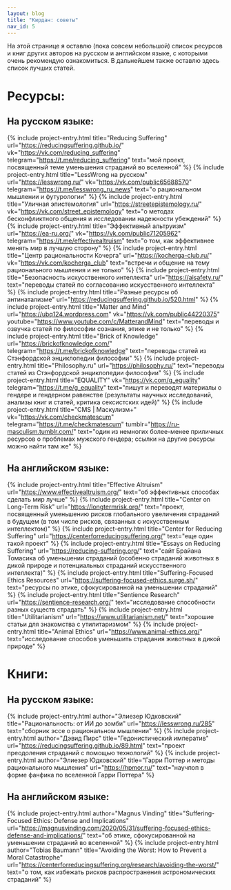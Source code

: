 ```yaml
---
layout: blog
title: "Кирдан: советы"
nav_id: 5
---
```

На этой странице я оставлю (пока совсем небольшой) список ресурсов и книг других авторов на русском и английском языке, с которыми очень рекомендую ознакомиться. В дальнейшем также оставлю здесь список лучших статей.

# Ресурсы:

## На русском языке:

{% include project-entry.html title="Reducing Suffering" url="https://reducingsuffering.github.io/" vk="https://vk.com/reducing_suffering" telegram="https://t.me/reducing_suffering" text="мой проект, посвященный теме уменьшения страданий во вселенной" %}
{% include project-entry.html title="LessWrong на русском" url="https://lesswrong.ru/" vk="https://vk.com/public65688570" telegram="https://t.me/lesswrong_ru_news" text="о рациональном мышлении и футурологии" %}
{% include project-entry.html title="Уличная эпистемология" url="https://streetepistemology.ru/" vk="https://vk.com/street_epistemology" text="о методах бесконфликтного общения и исследовании надежности убеждений" %}
{% include project-entry.html title="Эффективный альтруизм" url="https://ea-ru.org/" vk="https://vk.com/public71205962" telegram="https://t.me/effectivealtruism" text="о том, как эффективнее менять мир в лучшую сторону" %}
{% include project-entry.html title="Центр рациональности Кочерга" url="https://kocherga-club.ru/" vk="https://vk.com/kocherga_club" text="встречи и общение на тему рационального мышления и не только" %}
{% include project-entry.html title="Безопасность искусственного интеллекта" url="https://aisafety.ru/" text="переводы статей по согласованию искусственного интеллекта" %}
{% include project-entry.html title="Разные ресурсы об антинатализме" url="https://reducingsuffering.github.io/520.html" %}
{% include project-entry.html title="Matter and Mind" url="https://ubq124.wordpress.com" vk="https://vk.com/public44220375" youtube="https://www.youtube.com/c/MatterandMind" text="переводы и озвучка статей по философии сознания, этике и не только" %}
{% include project-entry.html title="Brick of Knowledge" url="https://brickofknowledge.com/" telegram="https://t.me/brickofknowledge" text="переводы статей из Стэнфордской энциклопедии философии" %}
{% include project-entry.html title="Philosophy.ru" url="https://philosophy.ru/" text="переводы статей из Стэнфордской энциклопедии философии" %}
{% include project-entry.html title="EQUALITY" vk="https://vk.com/g_equality" telegram="https://t.me/g_equality" text="пишут и переводят материалы о гендере и гендерном равенстве (результаты научных исследований, анализы книг и статей, критика сексистских идей)" %}
{% include project-entry.html title="CMS | Маскулизм+" vk="https://vk.com/checkmatescum" telegram="https://t.me/checkmatescum" tumblr="https://ru-masculism.tumblr.com/" text="один из немногих более-менее приличных ресурсов о проблемах мужского гендера; ссылки на другие ресурсы можно найти там же" %}

## На английском языке:

{% include project-entry.html title="Effective Altruism" url="https://www.effectivealtruism.org/" text="об эффективных способах сделать мир лучше" %}
{% include project-entry.html title="Center on Long-Term Risk" url="https://longtermrisk.org/" text="проект, посвященный уменьшению рисков глобального увеличения страданий в будущем (в том числе рисков, связанных с искусственным интеллектом)" %}
{% include project-entry.html title="Center for Reducing Suffering" url="https://centerforreducingsuffering.org/" text="еще один такой проект" %}
{% include project-entry.html title="Essays on Reducing Suffering" url="https://reducing-suffering.org/" text="сайт Брайана Томасика об уменьшении страданий (особенно страданий животных в дикой природе и потенциальных страданий искусственного интеллекта)" %}
{% include project-entry.html title="Suffering-Focused Ethics Resources" url="https://suffering-focused-ethics.surge.sh/" text="ресурсы по этике, сфокусированной на уменьшении страданий" %}
{% include project-entry.html title="Sentience Research" url="https://sentience-research.org/" text="исследование способности разных существ страдать" %}
{% include project-entry.html title="Utilitarianism" url="https://www.utilitarianism.net/" text="хорошие статьи для знакомства с утилитаризмом" %}
{% include project-entry.html title="Animal Ethics" url="https://www.animal-ethics.org/" text="исследование способов уменьшить страдания животных в дикой природе" %}

# Книги:

## На русском языке:

{% include project-entry.html author="Элиезер Юдковский" title="Рациональность: от ИИ до зомби" url="https://lesswrong.ru/285" text="сборник эссе о рациональном мышлении" %}
{% include project-entry.html author="Дэвид Пирс" title="Гедонистический императив" url="https://reducingsuffering.github.io/89.html" text="проект преодоления страданий с помощью технологий" %}
{% include project-entry.html author="Элиезер Юдковский" title="Гарри Поттер и методы рационального мышления" url="https://hpmor.ru/" text="научпоп в форме фанфика по вселенной Гарри Поттера" %}

## На английском языке:

{% include project-entry.html author="Magnus Vinding" title="Suffering-Focused Ethics: Defense and Implications" url="https://magnusvinding.com/2020/05/31/suffering-focused-ethics-defense-and-implications/" text="об этике, сфокусированной на уменьшении страданий во вселенной" %}
{% include project-entry.html author="Tobias Baumann" title="Avoiding the Worst: How to Prevent a Moral Catastrophe" url="https://centerforreducingsuffering.org/research/avoiding-the-worst/" text="о том, как избежать рисков распространения астрономических страданий" %}
